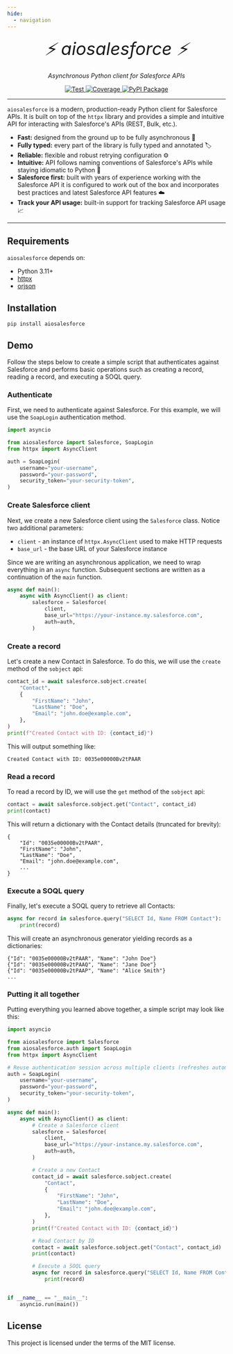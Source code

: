 ```yaml
---
hide:
  - navigation
---
```


<style>
.md-content .md-typeset h1 { display: none; }
</style>

<p align="center" style="font-size:40px; margin:0px 10px 0px 10px">
    <em>⚡ aiosalesforce ⚡</em>
</p>
<p align="center">
    <em>Asynchronous Python client for Salesforce APIs</em>
</p>
<p align="center">
<a href="https://github.com/georgebv/aiosalesforce/actions/workflows/test.yml" target="_blank">
    <img src="https://github.com/georgebv/aiosalesforce/actions/workflows/test.yml/badge.svg?event=pull_request" alt="Test">
</a>
<a href="https://codecov.io/gh/georgebv/aiosalesforce" target="_blank">
    <img src="https://codecov.io/gh/georgebv/aiosalesforce/graph/badge.svg?token=KVMS7YVODO" alt="Coverage"/>
</a>
<a href="https://pypi.org/project/aiosalesforce" target="_blank">
    <img src="https://badge.fury.io/py/aiosalesforce.svg" alt="PyPI Package">
</a>
</p>

---

`aiosalesforce` is a modern, production-ready Python client for Salesforce APIs.
It is built on top of the `httpx` library and provides a simple and intuitive API
for interacting with Salesforce's APIs (REST, Bulk, etc.).

- **Fast:** designed from the ground up to be fully asynchronous :rocket:
- **Fully typed:** every part of the library is fully typed and annotated :label:
- **Reliable:** flexible and robust retrying configuration :gear:
- **Intuitive:** API follows naming conventions of Salesforce's APIs while
  staying idiomatic to Python :snake:
- **Salesforce first:** built with years of experience working with the Salesforce API
  it is configured to work out of the box and incorporates best practices and
  latest Salesforce API features :cloud:
- **Track your API usage:** built-in support for tracking Salesforce API usage
  :chart_with_upwards_trend:

---

## Requirements

`aiosalesforce` depends on:

- Python 3.11+
- [httpx](https://github.com/encode/httpx)
- [orjson](https://github.com/ijl/orjson)

## Installation

```shell
pip install aiosalesforce
```

## Demo

Follow the steps below to create a simple script that authenticates against Salesforce
and performs basic operations such as creating a record, reading a record, and executing
a SOQL query.

### Authenticate

First, we need to authenticate against Salesforce. For this example,
we will use the `SoapLogin` authentication method.

```python linenums="1"
import asyncio

from aiosalesforce import Salesforce, SoapLogin
from httpx import AsyncClient

auth = SoapLogin(
    username="your-username",
    password="your-password",
    security_token="your-security-token",
)
```

### Create Salesforce client

Next, we create a new Salesforce client using the `Salesforce` class. Notice
two additional parameters:

- `client` - an instance of `httpx.AsyncClient` used to make HTTP requests
- `base_url` - the base URL of your Salesforce instance

Since we are writing an asynchronous application, we need to wrap everything
in an `async` function. Subsequent sections are written as a continuation of
the `main` function.

```python linenums="11"
async def main():
    async with AsyncClient() as client:
        salesforce = Salesforce(
            client,
            base_url="https://your-instance.my.salesforce.com",
            auth=auth,
        )
```

### Create a record

Let's create a new Contact in Salesforce. To do this, we will use the `create` method
of the `sobject` api:

```python linenums="18"
contact_id = await salesforce.sobject.create(
    "Contact",
    {
        "FirstName": "John",
        "LastName": "Doe",
        "Email": "john.doe@example.com",
    },
)
print(f"Created Contact with ID: {contact_id}")
```

This will output something like:

```shell
Created Contact with ID: 0035e00000Bv2tPAAR
```

### Read a record

To read a record by ID, we will use the `get` method of the `sobject` api:

```python linenums="27"
contact = await salesforce.sobject.get("Contact", contact_id)
print(contact)
```

This will return a dictionary with the Contact details (truncated for brevity):

```shell
{
    "Id": "0035e00000Bv2tPAAR",
    "FirstName": "John",
    "LastName": "Doe",
    "Email": "john.doe@example.com",
    ...
}
```

### Execute a SOQL query

Finally, let's execute a SOQL query to retrieve all Contacts:

```python linenums="29"
async for record in salesforce.query("SELECT Id, Name FROM Contact"):
    print(record)
```

This will create an asynchronous generator yielding records as a dictionaries:

```shell
{"Id": "0035e00000Bv2tPAAR", "Name": "John Doe"}
{"Id": "0035e00000Bv2tPAAQ", "Name": "Jane Doe"}
{"Id": "0035e00000Bv2tPAAP", "Name": "Alice Smith"}
...
```

### Putting it all together

Putting everything you learned above together, a simple script may look like this:

```python linenums="1"
import asyncio

from aiosalesforce import Salesforce
from aiosalesforce.auth import SoapLogin
from httpx import AsyncClient

# Reuse authentication session across multiple clients (refreshes automagically)
auth = SoapLogin(
    username="your-username",
    password="your-password",
    security_token="your-security-token",
)

async def main():
    async with AsyncClient() as client:
        # Create a Salesforce client
        salesforce = Salesforce(
            client,
            base_url="https://your-instance.my.salesforce.com",
            auth=auth,
        )

        # Create a new Contact
        contact_id = await salesforce.sobject.create(
            "Contact",
            {
                "FirstName": "John",
                "LastName": "Doe",
                "Email": "john.doe@example.com",
            },
        )
        print(f"Created Contact with ID: {contact_id}")

        # Read Contact by ID
        contact = await salesforce.sobject.get("Contact", contact_id)
        print(contact)

        # Execute a SOQL query
        async for record in salesforce.query("SELECT Id, Name FROM Contact"):
            print(record)


if __name__ == "__main__":
    asyncio.run(main())
```

## License

This project is licensed under the terms of the MIT license.
